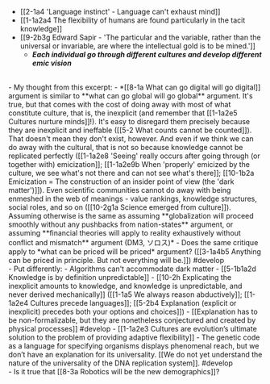 - [[2-1a4 'Language instinct' - Language can't exhaust mind]]
- [[1-1a2a4 The flexibility of humans are found particularly in the tacit knowledge]]
- [[9-2b3g Edward Sapir - 'The particular and the variable, rather than the universal or invariable, are where the intellectual gold is to be mined.']]
  - ***Each individual go through different cultures and develop different emic vision***
<br>
- My thought from this excerpt:
  - *[[8-1a What can go digital will go digital]] argument is similar to **what can go global will go global** argument. It's true, but that comes with the cost of doing away with most of what constitute culture, that is, the inexplicit (and remember that [[1-1a2e5 Cultures nurture minds]]!). It's easy to disregard them precisely because they are inexplicit and ineffable ([[5-2 What counts cannot be counted]]). That doesn't mean they don't exist, however. And even if we think we can do away with the cultural, that is not so because knowledge cannot be replicated perfectly ([[1-1a2e8 'Seeing' really occurs after going through (or together with) emicization]]; [[1-1a2e9b When 'properly' emicized by the culture, we see what's not there and can not see what's there]]; [[10-1b2a Emicization = The construction of an insider point of view (the 'dark matter')]]). Even scientific communities cannot do away with being enmeshed in the web of meanings - value rankings, knowledge structures, social roles, and so on ([[10-2g1a Science emerged from culture]]). Assuming otherwise is the same as assuming **globalization will proceed smoothly without any pushbacks from nation-states** argument, or assuming **financial theories will apply to reality exhaustively without conflict and mismatch** argument (DM3, ソロス)*
    - Does the same critique apply to *what can be priced will be priced* argument? ([[3-1a4b5 Anything can be priced in principle. But not everything will be.]]) #develop 
<br>
- Put differently:
- Algorithms can't accommodate dark matter
  - [[5-1b1a2d Knowledge is by definition unpredictable]]
    - [[10-2h Explicating the inexplicit amounts to knowledge, and knowledge is unpredictable, and never derived mechanically]] ([[1-1a5 We always reason abductively]]; [[1-1a2e4 Cultures precede languages]]; [[5-2b4 Explanation (explicit or inexplicit) precedes both your options and choices]])
      - [[Explanation has to be non-formalizable, but they are nonetheless conjectured and created by physical processes]] #develop 
- [[1-1a2e3 Cultures are evolution’s ultimate solution to the problem of providing adaptive flexibility]]
  - The genetic code as a language for specifying organisms displays phenomenal reach, but we don’t have an explanation for its universality. [[We do not yet understand the nature of the universality of the DNA replication system]]. #develop 
<br>
- Is it true that [[8-3a Robotics will be the new demographics]]?
